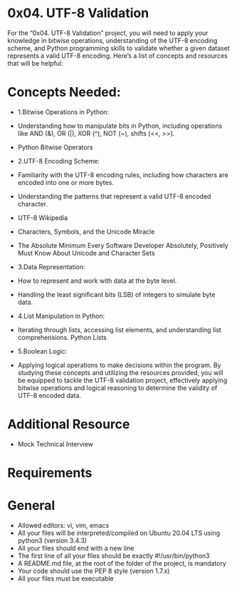 # 0x04. UTF-8 Validation

For the “0x04. UTF-8 Validation” project, you will need to apply your knowledge in bitwise operations, understanding of the UTF-8 encoding scheme, and Python programming skills to validate whether a given dataset represents a valid UTF-8 encoding. Here’s a list of concepts and resources that will be helpful:

# Concepts Needed:
+ 1.Bitwise Operations in Python:

+ Understanding how to manipulate bits in Python, including operations like AND (&), OR (|), XOR (^), NOT (~), shifts (<<, >>).
+ Python Bitwise Operators
+ 2.UTF-8 Encoding Scheme:

+ Familiarity with the UTF-8 encoding rules, including how characters are encoded into one or more bytes.
+ Understanding the patterns that represent a valid UTF-8 encoded character.
+ UTF-8 Wikipedia
+ Characters, Symbols, and the Unicode Miracle
+ The Absolute Minimum Every Software Developer Absolutely, Positively Must Know About Unicode and Character Sets
+ 3.Data Representation:

+ How to represent and work with data at the byte level.
+ Handling the least significant bits (LSB) of integers to simulate byte data.
+ 4.List Manipulation in Python:

+ Iterating through lists, accessing list elements, and understanding list comprehensions.
Python Lists
+ 5.Boolean Logic:

+ Applying logical operations to make decisions within the program.
By studying these concepts and utilizing the resources provided, you will be equipped to tackle the UTF-8 validation project, effectively applying bitwise operations and logical reasoning to determine the validity of UTF-8 encoded data.

# Additional Resource
+ Mock Technical Interview
# Requirements
# General
+ Allowed editors: vi, vim, emacs
+ All your files will be interpreted/compiled on Ubuntu 20.04 LTS using python3 (version 3.4.3)
+ All your files should end with a new line
+ The first line of all your files should be exactly #!/usr/bin/python3
+ A README.md file, at the root of the folder of the project, is mandatory
+ Your code should use the PEP 8 style (version 1.7.x)
+ All your files must be executable
